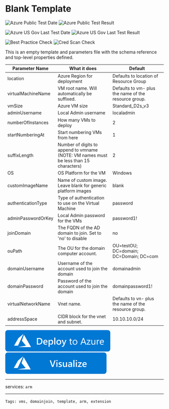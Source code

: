 # Blank Template

![Azure Public Test Date](https://azurequickstartsservice.blob.core.windows.net/badges/100-blank-template/PublicLastTestDate.svg)
![Azure Public Test Result](https://azurequickstartsservice.blob.core.windows.net/badges/100-blank-template/PublicDeployment.svg)

![Azure US Gov Last Test Date](https://azurequickstartsservice.blob.core.windows.net/badges/100-blank-template/FairfaxLastTestDate.svg)
![Azure US Gov Last Test Result](https://azurequickstartsservice.blob.core.windows.net/badges/100-blank-template/FairfaxDeployment.svg)

![Best Practice Check](https://azurequickstartsservice.blob.core.windows.net/badges/100-blank-template/BestPracticeResult.svg)
![Cred Scan Check](https://azurequickstartsservice.blob.core.windows.net/badges/100-blank-template/CredScanResult.svg)

This is an empty template and parameters file with the schema reference and top-level properties defined.



| Parameter Name    | What it does   | Default |
| --- | --- | --- |
| location | Azure Region for deployment | Defaults to location of Resource Group |
| virtualMachineName | VM root name. Will automatically be suffixed. | Defaults to vm- plus the name of the resource group. |
| vmSize | Azure VM size | Standard_D2s_v3 |
| adminUsername | Local Admin username | localadmin |
| numberOfInstances | How many VMs to deploy | 2 |
| startNumberingAt | Start numbering VMs from here | 1 |
| suffixLength | Number of digits to append to vmname (NOTE: VM names must be less than 15 characters) | 2 |
| OS | OS Platform for the VM | Windows |
| customImageName | Name of custom image. Leave blank for generic platform images | blank |
| authenticationType | Type of authentication to use on the Virtual Machine | password |
| adminPasswordOrKey | Local Admin password for the VMs | password1! |
| joinDomain | The FQDN of the AD domain to join. Set to 'no' to disable | no |
| ouPath | The OU for the domain computer account. | OU=testOU; DC=domain; DC=Domain; DC=com |
| domainUsername | Username of the account used to join the domain | domainadmin |
| domainPassword | Password of the account used to join the domain | domainpassword1! |
| virtualNetworkName | Vnet name. | Defaults to vn- plus the name of the resource group. |
| addressSpace | CIDR block for the vnet and subnet. | 10.10.10.0/24 |


[![Deploy To Azure](https://raw.githubusercontent.com/Azure/azure-quickstart-templates/master/1-CONTRIBUTION-GUIDE/images/deploytoazure.svg?sanitize=true)]("https://portal.azure.com/#create/Microsoft.Template/uri/https%3A%2F%2Fraw.githubusercontent.com%2Ftescales%2Fazure-multivm-domainjoin%2Fmaster%2Fazuredeploy.json")  [![Visualize](https://raw.githubusercontent.com/Azure/azure-quickstart-templates/master/1-CONTRIBUTION-GUIDE/images/visualizebutton.svg?sanitize=true)]("http://armviz.io/#/?load=https%3A%2F%2Fraw.githubusercontent.com%2Ftescales%2Fazure-multivm-domainjoin%2Fmaster%2Fazuredeploy.json")

----
services: `arm`

----

`Tags: vms, domainjoin, template, arm, extension`


